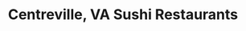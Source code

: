 ---
layout: city
title: Centreville, VA Sushi Restaurants
permalink: /virginia/centreville/
stateAbbr: VA
stateName: Virginia
cityName: Centreville
---